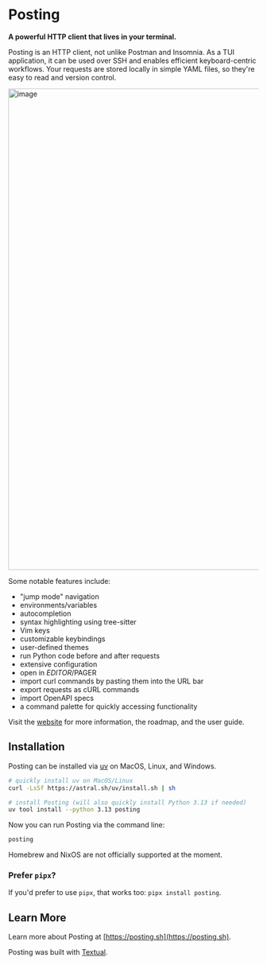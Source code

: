 # Posting

**A powerful HTTP client that lives in your terminal.**

Posting is an HTTP client, not unlike Postman and Insomnia. As a TUI application, it can be used over SSH and enables efficient keyboard-centric workflows. Your requests are stored locally in simple YAML files, so they're easy to read and version control.

<img width="968" alt="image" src="https://github.com/user-attachments/assets/78359ab0-5e0c-4c0b-a60b-dce06b11bbf5" />

Some notable features include:

- "jump mode" navigation
- environments/variables
- autocompletion
- syntax highlighting using tree-sitter
- Vim keys
- customizable keybindings
- user-defined themes
- run Python code before and after requests
- extensive configuration
- open in $EDITOR/$PAGER
- import curl commands by pasting them into the URL bar
- export requests as cURL commands
- import OpenAPI specs
- a command palette for quickly accessing functionality

Visit the [website](https://posting.sh) for more information, the roadmap, and the user guide.

## Installation

Posting can be installed via [uv](https://docs.astral.sh/uv/getting-started/installation/) on MacOS, Linux, and Windows.

```bash
# quickly install uv on MacOS/Linux
curl -LsSf https://astral.sh/uv/install.sh | sh

# install Posting (will also quickly install Python 3.13 if needed)
uv tool install --python 3.13 posting
```

 Now you can run Posting via the command line:

```bash
posting
```

Homebrew and NixOS are not officially supported at the moment.

### Prefer `pipx`?

If you'd prefer to use `pipx`, that works too: `pipx install posting`.

## Learn More

Learn more about Posting at [https://posting.sh](https://posting.sh).

Posting was built with [Textual](https://github.com/textualize/textual).
